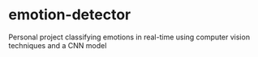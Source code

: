 # emotion-detector
Personal project classifying emotions in real-time using computer vision techniques and a CNN model
